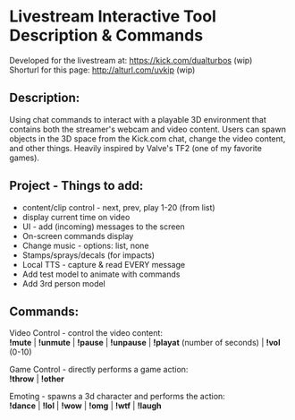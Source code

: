 # Livestream Interactive Tool Description & Commands

Developed for the livestream at: https://kick.com/dualturbos (wip)  
Shorturl for this page: http://alturl.com/uvkip (wip)
## Description:  
Using chat commands to interact with a playable 3D environment that contains both the streamer's webcam and video content. Users can spawn objects in the 3D space from the Kick.com chat, change the video content, and other things. Heavily inspired by Valve's TF2 (one of my favorite games).

## Project - Things to add: 
* content/clip control - next, prev, play 1-20 (from list)
* display current time on video
* UI - add (incoming) messages to the screen
* On-screen commands display
* Change music - options: list, none
* Stamps/sprays/decals (for impacts)
* Local TTS - capture & read EVERY message
* Add test model to animate with commands
* Add 3rd person model

## Commands:
Video Control - control the video content:  
__!mute__ | __!unmute__ | __!pause__ | __!unpause__ | __!playat__ (number of seconds) | __!vol__ (0-10)  
  
Game Control - directly performs a game action:  
__!throw__ | __!other__  
  
Emoting - spawns a 3d character and performs the action:  
__!dance__ | __!lol__ | __!wow__ | __!omg__ | __!wtf__ | __!laugh__
